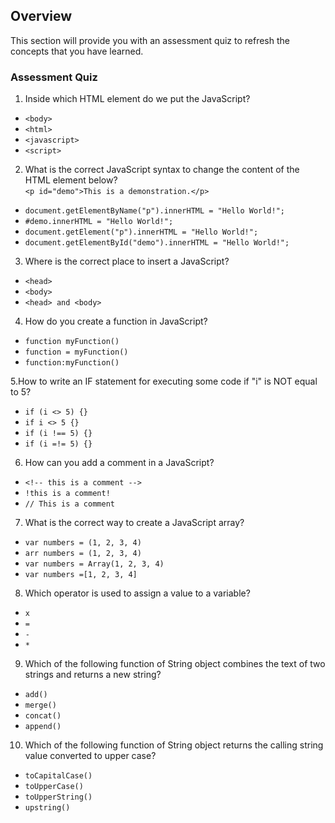 ## Overview

This section will provide you with an assessment quiz to refresh the concepts that you have learned.


### Assessment Quiz

1. Inside which HTML element do we put the JavaScript?
- `<body>`
- `<html>`
- `<javascript>`
- `<script>` 

2. What is the correct JavaScript syntax to change the content of the HTML element below?  
  `<p id="demo">This is a demonstration.</p>`
- `document.getElementByName("p").innerHTML = "Hello World!";`
- `#demo.innerHTML = "Hello World!";`
- `document.getElement("p").innerHTML = "Hello World!";`
- `document.getElementById("demo").innerHTML = "Hello World!";` 

3. Where is the correct place to insert a JavaScript?
-   `<head>`
-   `<body>`
-   `<head> and <body>` 

4. How do you create a function in JavaScript?
- `function myFunction()` 
- `function = myFunction()`
- `function:myFunction()`

5.How to write an IF statement for executing some code if "i" is NOT equal to 5?
 - `if (i <> 5) {}`
 - `if i <> 5 {}`
 - `if (i !== 5) {}` 
 - `if (i =!= 5) {}`

6. How can you add a comment in a JavaScript?
- `<!-- this is a comment -->`
- `!this is a comment!`
- `// This is a comment`

7. What is the correct way to create a JavaScript array?
- `var numbers = (1, 2, 3, 4)`
- `arr numbers = (1, 2, 3, 4)`
- `var numbers = Array(1, 2, 3, 4)`
- `var numbers =[1, 2, 3, 4]`

8. Which operator is used to assign a value to a variable?
- `x`
- `=`
- `-`
- `*`

9. Which of the following function of String object combines the text of two strings and returns a new string?
- `add()`
- `merge()`
- `concat()` 
 - `append()`

10. Which of the following function of String object returns the calling string value converted to upper case?
- `toCapitalCase()`
- `toUpperCase()` 
- `toUpperString()`
- `upstring()`
